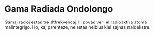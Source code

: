 # Gama Radiada Ondolongo

Gamaj radioj estas tre altfrekvencaj. Ili povas veni el radioaktiva atoma
malintegrigo. Ho, kaj parenteze, ne estas helblua kiel sajnas maldekstre.
